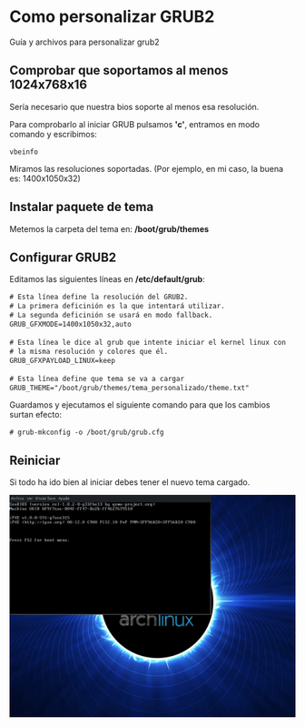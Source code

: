 # Como personalizar GRUB2
Guía y archivos para personalizar grub2

## Comprobar que soportamos al menos 1024x768x16

Sería necesario que nuestra bios soporte al menos esa resolución.

Para comprobarlo al iniciar GRUB pulsamos __'c'__, entramos en modo comando y escribimos:

~~~
vbeinfo
~~~

Miramos las resoluciones soportadas.
(Por ejemplo, en mi caso, la buena es: 1400x1050x32)

## Instalar paquete de tema

Metemos la carpeta del tema en: __/boot/grub/themes__

## Configurar GRUB2 

Editamos las siguientes líneas en __/etc/default/grub__:

~~~
# Esta línea define la resolución del GRUB2.
# La primera deficinión es la que intentará utilizar.
# La segunda deficinión se usará en modo fallback.
GRUB_GFXMODE=1400x1050x32,auto

# Esta línea le dice al grub que intente iniciar el kernel linux con 
# la misma resolución y colores que él.
GRUB_GFXPAYLOAD_LINUX=keep

# Esta línea define que tema se va a cargar
GRUB_THEME="/boot/grub/themes/tema_personalizado/theme.txt"
~~~

Guardamos y ejecutamos el siguiente comando para que los cambios surtan efecto:
~~~
# grub-mkconfig -o /boot/grub/grub.cfg 
~~~

## Reiniciar

Si todo ha ido bien al iniciar debes tener el nuevo tema cargado.

![alt_tag](screenshot1.gif?raw_true "Demo")







